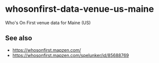 # whosonfirst-data-venue-us-maine

Who's On First venue data for Maine (US)

## See also

* https://whosonfirst.mapzen.com/
* https://whosonfirst.mapzen.com/spelunker/id/85688769
